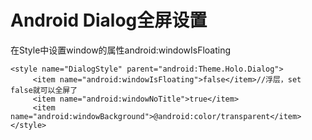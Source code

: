 # Android Dialog全屏设置

<script src="../js/index.js"></script>
<div id="content"></div>



在Style中设置window的属性android:windowIsFloating

`````
<style name="DialogStyle" parent="android:Theme.Holo.Dialog">
     <item name="android:windowIsFloating">false</item>//浮层，set false就可以全屏了
     <item name="android:windowNoTitle">true</item>
     <item name="android:windowBackground">@android:color/transparent</item>
</style>
`````

